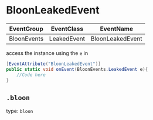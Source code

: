 # BloonLeakedEvent
EventGroup |EventClass |EventName
-----------|-----------|---------
BloonEvents|LeakedEvent|BloonLeakedEvent

access the instance using the `e` in

```cs
[EventAttribute("BloonLeakedEvent")]
public static void onEvent(BloonEvents.LeakedEvent e){
    //Code here
}
```

## `.bloon` 
type: `bloon`